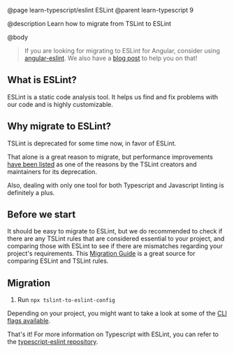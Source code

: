 @page learn-typescript/eslint ESLint
@parent learn-typescript 9

@description Learn how to migrate from TSLint to ESLint

@body

> If you are looking for migrating to ESLint for Angular, consider using [angular-eslint](). We also have a [blog post](https://www.bitovi.com/blog/angular-upgrades-painless-migration-from-tslint-to-eslint "Angular Upgrades: Painless Migration from TSLint to ESLint") to help you on that!

## What is ESLint?

ESLint is a static code analysis tool. It helps us find and fix problems with our code and is highly customizable.

## Why migrate to ESLint?

TSLint is deprecated for some time now, in favor of ESLint.

That alone is a great reason to migrate, but performance improvements [have been listed](https://blog.palantir.com/tslint-in-2019-1a144c2317a9 "TSLint in 2019") as one of the reasons by the TSLint creators and maintainers for its deprecation.

Also, dealing with only one tool for both Typescript and Javascript linting is definitely a plus.

## Before we start

It should be easy to migrate to ESLint, but we do recommended to check if there are any TSLint rules that are considered essential to your project, and comparing those with ESLint to see if there are mismatches regarding your project's requirements. This [Migration Guide](https://github.com/typescript-eslint/typescript-eslint/blob/master/packages/eslint-plugin/ROADMAP.md) is a great source for comparing ESLint and TSLint rules.

## Migration

1. Run `npx tslint-to-eslint-config`

Depending on your project, you might want to take a look at some of the [CLI flags available](https://github.com/typescript-eslint/tslint-to-eslint-config#cli-flags).

That's it!
For more information on Typescript with ESLint, you can refer to the [typescript-eslint repository](https://github.com/typescript-eslint/typescript-eslint).
